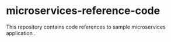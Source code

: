 # microservices-reference-code
This repository contains code references to sample microservices application .
